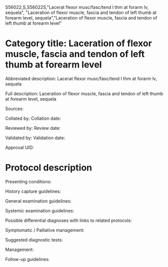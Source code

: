 S56022,S,S56022S,"Lacerat flexor musc/fasc/tend l thm at forarm lv, sequela", "Laceration of flexor muscle, fascia and tendon of left thumb at forearm level, sequela","Laceration of flexor muscle, fascia and tendon of left thumb at forearm level"
# Category title: Laceration of flexor muscle, fascia and tendon of left thumb at forearm level

Abbreviated description: Lacerat flexor musc/fasc/tend l thm at forarm lv, sequela

Full description: Laceration of flexor muscle, fascia and tendon of left thumb at forearm level, sequela

Sources:

Collated by:
Collation date:

Reviewed by:
Review date:

Validated by:
Validation date:

Approval UID:

# Protocol description

Presenting conditions:

History capture guidelines:

General examination guidelines:

Systemic examination guidelines:

Possible differential diagnoses with links to related protocols:

Symptomatic / Palliative management:

Suggested diagnostic tests:

Management:

Follow-up guidelines:
